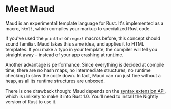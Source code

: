 # Meet Maud

Maud is an experimental template language for Rust. It's implemented as a macro, `html!`, which compiles your markup to specialized Rust code.

If you've used the `println!` or `regex!` macros before, this concept should sound familiar. Maud takes this same idea, and applies it to HTML templates. If you make a typo in your template, the compiler will tell you straight away – instead of your app crashing at runtime.

Another advantage is performance. Since everything is decided at compile time, there are no hash maps, no intermediate structures, no runtime checking to slow the code down. In fact, Maud can run just fine without a heap, as all its runtime structures are unboxed.

There is one drawback though: Maud depends on the [syntax extension API][1], which is unlikely to make it into Rust 1.0. You'll need to install the Nightly version of Rust to use it.

[1]: https://doc.rust-lang.org/book/compiler-plugins.html
